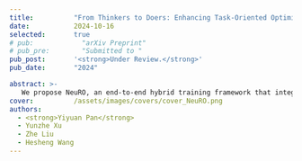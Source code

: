 ```yaml
---
title:          "From Thinkers to Doers: Enhancing Task-Oriented Optimization with Neural Agents in Visual Navigation"
date:           2024-10-16
selected:       true
# pub:            "arXiv Preprint"
# pub_pre:        "Submitted to "
pub_post:       '<strong>Under Review.</strong>'
pub_date:       "2024"

abstract: >-
   We propose NeuRO, an end-to-end hybrid training framework that integrates the neural network module with a task-based optimization model, defining a new reinforcement learning paradigm for navigation agents. Additionally, the NeuRO agent can be adapted to various multi-ON tasks by simply modifying the structure of the downstream optimization model.
cover:          /assets/images/covers/cover_NeuRO.png
authors:
  - <strong>Yiyuan Pan</strong>
  - Yunzhe Xu
  - Zhe Liu
  - Hesheng Wang
---
```

